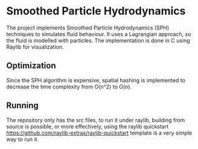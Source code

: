 # Smoothed Particle Hydrodynamics
The project implements Smoothed Particle Hydrodynamics (SPH) techniques to simulates fluid behaviour. It uses a Lagrangian approach, so the fluid is modelled with particles.
The implementation is done in C using Raylib for visualization.

## Optimization
Since the SPH algorithm is expensive, spatial hashing is implemented to decrease the time complexity from O(n^2) to O(n).

## Running
The repository only has the src files, to run it under raylib, building from source is possible, or more effectively, using the raylib quickstart https://github.com/raylib-extras/raylib-quickstart template
is a very simple way to run it.
